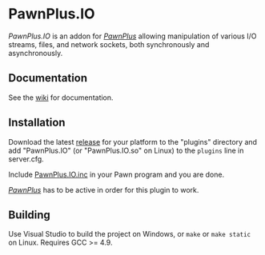 PawnPlus.IO
==========

_PawnPlus.IO_ is an addon for _[PawnPlus](//github.com/IllidanS4/PawnPlus/)_ allowing manipulation of various I/O streams, files, and network sockets, both synchronously and asynchronously.

## Documentation
See the [wiki](//github.com/IllidanS4/PawnPlus.IO/wiki) for documentation.

## Installation
Download the latest [release](//github.com/IllidanS4/PawnPlus.IO/releases/latest) for your platform to the "plugins" directory and add "PawnPlus.IO" (or "PawnPlus.IO.so" on Linux) to the `plugins` line in server.cfg.

Include [PawnPlus.IO.inc](pawno/include/PawnPlus.IO.inc) in your Pawn program and you are done.

_[PawnPlus](//github.com/IllidanS4/PawnPlus/)_ has to be active in order for this plugin to work.

## Building
Use Visual Studio to build the project on Windows, or `make` or `make static` on Linux. Requires GCC >= 4.9.
